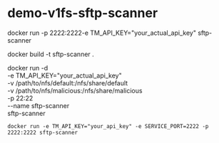 # demo-v1fs-sftp-scanner

docker run -p 2222:2222-e TM_API_KEY="your_actual_api_key" sftp-scanner


docker build -t sftp-scanner .



docker run -d \
    -e TM_API_KEY="your_actual_api_key" \
    -v /path/to/nfs/default:/nfs/share/default \
    -v /path/to/nfs/malicious:/nfs/share/malicious \
    -p 22:22 \
    --name sftp-scanner \
    sftp-scanner



    docker run -e TM_API_KEY="your_api_key" -e SERVICE_PORT=2222 -p 2222:2222 sftp-scanner
